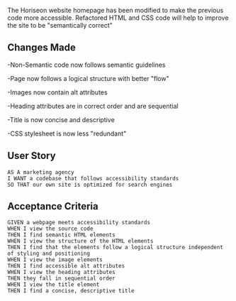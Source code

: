 The Horiseon website homepage has been modified to make the previous code more accessible.
Refactored HTML and CSS code will help to improve the site to be "semantically correct"


## Changes Made

-Non-Semantic code now follows semantic guidelines

-Page now follows a logical structure with better "flow"

-Images now contain alt attributes

-Heading attributes are in correct order and are sequential

-Title is now concise and descriptive

-CSS stylesheet is now less "redundant" 


## User Story
```
AS A marketing agency
I WANT a codebase that follows accessibility standards
SO THAT our own site is optimized for search engines
```

## Acceptance Criteria

```
GIVEN a webpage meets accessibility standards
WHEN I view the source code
THEN I find semantic HTML elements
WHEN I view the structure of the HTML elements
THEN I find that the elements follow a logical structure independent of styling and positioning
WHEN I view the image elements
THEN I find accessible alt attributes
WHEN I view the heading attributes
THEN they fall in sequential order
WHEN I view the title element
THEN I find a concise, descriptive title
```



